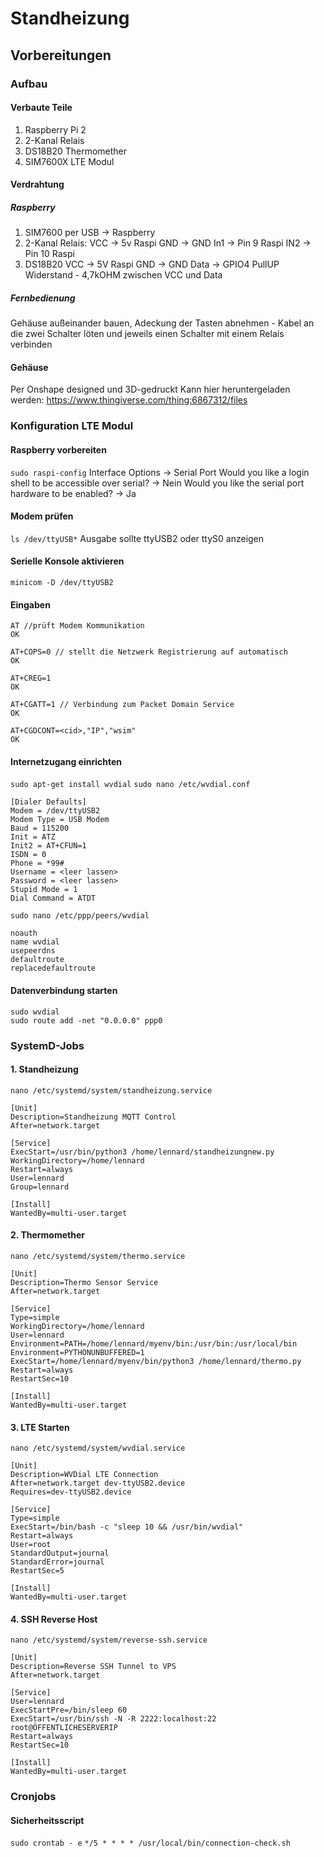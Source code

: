 # Standheizung

## Vorbereitungen
### Aufbau
#### Verbaute Teile
1. Raspberry Pi 2
2. 2-Kanal Relais
3. DS18B20 Thermomether
4. SIM7600X LTE Modul

#### Verdrahtung
##### Raspberry
1. SIM7600 per USB -> Raspberry
2. 2-Kanal Relais:
VCC -> 5v Raspi
GND -> GND
In1 -> Pin 9 Raspi
IN2 -> Pin 10 Raspi
3. DS18B20
VCC -> 5V Raspi
GND -> GND
Data -> GPIO4
PullUP Widerstand - 4,7kOHM zwischen VCC und Data
##### Fernbedienung
Gehäuse außeinander bauen, Adeckung der Tasten abnehmen - Kabel an die zwei Schalter löten und jeweils einen Schalter mit einem Relais verbinden

#### Gehäuse
Per Onshape designed und 3D-gedruckt
Kann hier heruntergeladen werden: https://www.thingiverse.com/thing:6867312/files

### Konfiguration LTE Modul
#### Raspberry vorbereiten
``sudo raspi-config``
Interface Options → Serial Port
Would you like a login shell to be accessible over serial? → Nein
Would you like the serial port hardware to be enabled? → Ja

#### Modem prüfen
``ls /dev/ttyUSB*``
Ausgabe sollte ttyUSB2 oder ttyS0 anzeigen

#### Serielle Konsole aktivieren
``minicom -D /dev/ttyUSB2``

#### Eingaben
```
AT //prüft Modem Kommunikation
OK

AT+COPS=0 // stellt die Netzwerk Registrierung auf automatisch
OK

AT+CREG=1
OK

AT+CGATT=1 // Verbindung zum Packet Domain Service
OK

AT+CGDCONT=<cid>,"IP","wsim"
OK
```

#### Internetzugang einrichten
``sudo apt-get install wvdial``
``sudo nano /etc/wvdial.conf``
```
[Dialer Defaults]
Modem = /dev/ttyUSB2
Modem Type = USB Modem
Baud = 115200
Init = ATZ
Init2 = AT+CFUN=1
ISDN = 0
Phone = *99#
Username = <leer lassen>
Password = <leer lassen>
Stupid Mode = 1
Dial Command = ATDT
```

``sudo nano /etc/ppp/peers/wvdial``
```
noauth
name wvdial
usepeerdns
defaultroute
replacedefaultroute
```

#### Datenverbindung starten
```
sudo wvdial
sudo route add -net "0.0.0.0" ppp0
```

### SystemD-Jobs
#### 1. Standheizung
``nano /etc/systemd/system/standheizung.service``
```
[Unit]
Description=Standheizung MQTT Control
After=network.target

[Service]
ExecStart=/usr/bin/python3 /home/lennard/standheizungnew.py
WorkingDirectory=/home/lennard
Restart=always
User=lennard
Group=lennard

[Install]
WantedBy=multi-user.target
```

#### 2. Thermomether
``nano /etc/systemd/system/thermo.service``
```
[Unit]
Description=Thermo Sensor Service
After=network.target

[Service]
Type=simple
WorkingDirectory=/home/lennard
User=lennard
Environment=PATH=/home/lennard/myenv/bin:/usr/bin:/usr/local/bin
Environment=PYTHONUNBUFFERED=1
ExecStart=/home/lennard/myenv/bin/python3 /home/lennard/thermo.py
Restart=always
RestartSec=10

[Install]
WantedBy=multi-user.target
```

#### 3. LTE Starten
``nano /etc/systemd/system/wvdial.service``
```
[Unit]
Description=WVDial LTE Connection
After=network.target dev-ttyUSB2.device
Requires=dev-ttyUSB2.device

[Service]
Type=simple
ExecStart=/bin/bash -c "sleep 10 && /usr/bin/wvdial"
Restart=always
User=root
StandardOutput=journal
StandardError=journal
RestartSec=5

[Install]
WantedBy=multi-user.target
```

#### 4. SSH Reverse Host
``nano /etc/systemd/system/reverse-ssh.service``
```
[Unit]
Description=Reverse SSH Tunnel to VPS
After=network.target

[Service]
User=lennard
ExecStartPre=/bin/sleep 60
ExecStart=/usr/bin/ssh -N -R 2222:localhost:22 root@ÖFFENTLICHESERVERIP
Restart=always
RestartSec=10

[Install]
WantedBy=multi-user.target
```

### Cronjobs
#### Sicherheitsscript
``sudo crontab - e``
``*/5 * * * * /usr/local/bin/connection-check.sh``
